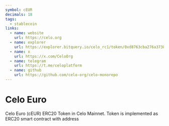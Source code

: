 ```yaml
---
symbol: cEUR
decimals: 18
tags:
  - stablecoin
links:
  - name: website
    url: https://celo.org
  - name: explorer
    url: https://explorer.bitquery.io/celo_rc1/token/0xd8763cba276a3738e6de85b4b3bf5fded6d6ca73
  - name: x
    url: https://x.com/CeloOrg
  - name: telegram
    url: https://t.me/celoplatform
  - name: github
    url: https://github.com/celo-org/celo-monorepo
---
```


# Celo Euro

Celo Euro (cEUR) ERC20 Token in Celo Mainnet. Token is implemented as ERC20 smart contract with address
